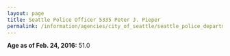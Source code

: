 ```yaml
---
layout: page
title: Seattle Police Officer 5335 Peter J. Pieper
permalink: /information/agencies/city_of_seattle/seattle_police_department/copbook/5335/
---
```


**Age as of Feb. 24, 2016:** 51.0
